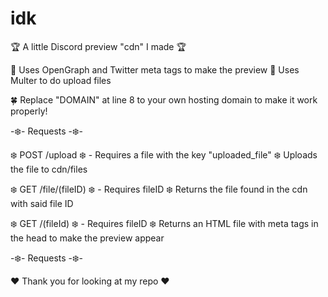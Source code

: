 # idk

🏆 A little Discord preview "cdn" I made 🏆

📌 Uses OpenGraph and Twitter meta tags to make the preview
📌 Uses Multer to do upload files

🍀 Replace "DOMAIN" at line 8 to your own hosting domain to make it work properly!

-❄️️- Requests -❄️️-

❄️️ POST /upload
❄️️ - Requires a file with the key "uploaded_file"
❄️️ Uploads the file to cdn/files

❄️️ GET /file/(fileID)
❄️️ - Requires fileID
❄️️ Returns the file found in the cdn with said file ID

❄️️ GET /(fileId)
❄️️ - Requires fileID
❄️️ Returns an HTML file with meta tags in the head to make the preview appear

-❄️️- Requests -❄️️-

❤️ Thank you for looking at my repo ❤️
